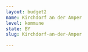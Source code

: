 ```yaml
---
layout: budget2
name: Kirchdorf an der Amper
level: kommune
state: BY
slug: Kirchdorf-an-der-Amper

---
```



